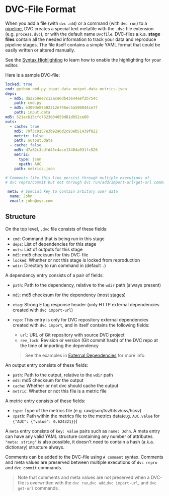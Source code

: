 # DVC-File Format

When you add a file (with `dvc add`) or a command (with `dvc run`) to a
[pipeline](/doc/commands-reference/pipeline), DVC creates a special text
metafile with the `.dvc` file extension (e.g. `process.dvc`), or with the
default name `Dvcfile`. DVC-files a.k.a. **stage files** contain all the needed
information to track your data and reproduce pipeline stages. The file itself
contains a simple YAML format that could be easily written or altered manually.

See the [Syntax Highlighting](/doc/user-guide/plugins) to learn how to enable
the highlighting for your editor.

Here is a sample DVC-file:

```yaml
locked: true
cmd: python cmd.py input.data output.data metrics.json
deps:
  - md5: da2259ee7c12ace6db43644aef2b754c
    path: cmd.py
  - md5: e309de87b02312e746ec5a500844ce77
    path: input.data
md5: 521ac615cfc7323604059d81d052ce00
outs:
  - cache: true
    md5: 70f3c9157e3b92a6d2c93eb51439f822
    metric: false
    path: output.data
  - cache: false
    md5: d7a82c3cdfd45c4ace13484a931fc526
    metric:
      type: json
      xpath: AUC
    path: metrics.json

# Comments like this line persist through multiple executions of
# dvc repro/commit but not through dvc run/add/import-url/get-url commands.

 meta: # Special key to contain arbitary user data
  name: John
  email: john@xyz.com
```

## Structure

On the top level, `.dvc` file consists of these fields:

- `cmd`: Command that is being run in this stage
- `deps`: List of dependencies for this stage
- `outs`: List of outputs for this stage
- `md5`: md5 checksum for this DVC-file
- `locked`: Whether or not this stage is locked from reproduction
- `wdir`: Directory to run command in (default `.`)

A dependency entry consists of a pair of fields:

- `path`: Path to the dependency, relative to the `wdir` path (always present)
- `md5`: md5 checksum for the dependency (most
  [stages](/doc/commands-reference/run))
- `etag`: Strong ETag response header (only HTTP <abbr>external
  dependencies</abbr> created with `dvc import-url`)
- `repo`: This entry is only for DVC repository external dependencies created
  with `dvc import`, and in itself contains the following fields:

  - `url`: URL of Git repository with source DVC project
  - `rev_lock`: Revision or version (Git commit hash) of the DVC repo at the
    time of importing the dependency

  > See the examples in
  > [External Dependencies](/doc/user-guide/external-dependencies) for more
  > info.

An output entry consists of these fields:

- `path`: Path to the output, relative to the `wdir` path
- `md5`: md5 checksum for the output
- `cache`: Whether or not dvc should cache the output
- `metric`: Whether or not this file is a metric file

A metric entry consists of these fields:

- `type`: Type of the metrics file (e.g. raw/json/tsv/htsv/csv/hcsv)
- `xpath`: Path within the metrics file to the metrics data(e.g. `AUC.value` for
  `{"AUC": {"value": 0.624321}}`)

A `meta` entry consists of `key: value` pairs such as `name: John`. A meta entry
can have any valid YAML structure containing any number of attributes.
`"meta: string"` is also possible, it doesn't need to contain a hash (a.k.a.
dictionary) structure always.

Comments can be added to the DVC-file using `# comment` syntax. Comments and
meta values are preserved between multiple executions of `dvc repro` and
`dvc commit` commands.

> Note that comments and meta values are not preserved when a DVC-file is
> overwritten with the `dvc run`,`dvc add`,`dvc import-url`, and `dvc get-url`
> commands.
